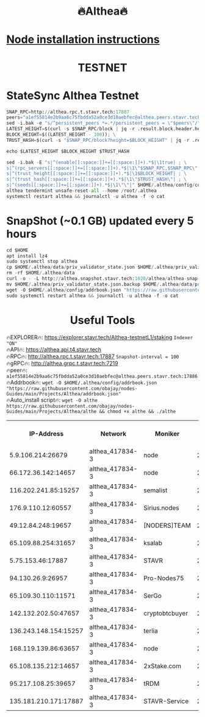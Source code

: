 <h1 align="center"> 🔥Althea🔥</h1>

[Node installation instructions](https://github.com/obajay/nodes-Guides/tree/main/Projects/Althea)
=

<h1 align="center"> TESTNET</h1>

# StateSync Althea Testnet
```python
SNAP_RPC=http://althea.rpc.t.stavr.tech:17887
peers="a1ef55814e2b9aa6c75fbdda52a0ce3d10aebfec@althea.peers.stavr.tech:17886"
sed -i.bak -e "s/^persistent_peers *=.*/persistent_peers = \"$peers\"/" $HOME/.althea/config/config.toml
LATEST_HEIGHT=$(curl -s $SNAP_RPC/block | jq -r .result.block.header.height); \
BLOCK_HEIGHT=$((LATEST_HEIGHT - 100)); \
TRUST_HASH=$(curl -s "$SNAP_RPC/block?height=$BLOCK_HEIGHT" | jq -r .result.block_id.hash)

echo $LATEST_HEIGHT $BLOCK_HEIGHT $TRUST_HASH

sed -i.bak -E "s|^(enable[[:space:]]+=[[:space:]]+).*$|\1true| ; \
s|^(rpc_servers[[:space:]]+=[[:space:]]+).*$|\1\"$SNAP_RPC,$SNAP_RPC\"| ; \
s|^(trust_height[[:space:]]+=[[:space:]]+).*$|\1$BLOCK_HEIGHT| ; \
s|^(trust_hash[[:space:]]+=[[:space:]]+).*$|\1\"$TRUST_HASH\"| ; \
s|^(seeds[[:space:]]+=[[:space:]]+).*$|\1\"\"|" $HOME/.althea/config/config.toml
althea tendermint unsafe-reset-all --home /root/.althea
systemctl restart althea && journalctl -u althea -f -o cat
```
# SnapShot (~0.1 GB) updated every 5 hours
```python
cd $HOME
apt install lz4
sudo systemctl stop althea
cp $HOME/.althea/data/priv_validator_state.json $HOME/.althea/priv_validator_state.json.backup
rm -rf $HOME/.althea/data
curl -o - -L http://althea.snapshot.stavr.tech:1020/althea/althea-snap.tar.lz4 | lz4 -c -d - | tar -x -C $HOME/.althea --strip-components 2
mv $HOME/.althea/priv_validator_state.json.backup $HOME/.althea/data/priv_validator_state.json
wget -O $HOME/.althea/config/addrbook.json "https://raw.githubusercontent.com/obajay/nodes-Guides/main/Projects/Althea/addrbook.json"
sudo systemctl restart althea && journalctl -u althea -f -o cat
```
 <h1 align="center"> Useful Tools</h1>
 
🔥EXPLORER🔥: https://explorer.stavr.tech/Althea-testnetL1/staking        `Indexer "ON"` \
🔥API🔥:      https://althea.api.t4.stavr.tech \
🔥RPC🔥:      http://althea.rpc.t.stavr.tech:17887              `Snapshot-interval = 100` \
🔥gRPC🔥:     http://althea.grpc.t.stavr.tech:7219 \
🔥peer🔥:     `a1ef55814e2b9aa6c75fbdda52a0ce3d10aebfec@althea.peers.stavr.tech:17886` \
🔥Addrbook🔥: ```wget -O $HOME/.althea/config/addrbook.json "https://raw.githubusercontent.com/obajay/nodes-Guides/main/Projects/Althea/addrbook.json"``` \
🔥Auto_install script🔥:  `wget -O althe https://raw.githubusercontent.com/obajay/nodes-Guides/main/Projects/Althea/althe && chmod +x althe && ./althe`


<table><tr><th>IP-Address</th><th>Network</th><th>Moniker</th><th>Latest Block Height</th><th>Earliest Block Height</th><th>Catching Up</th><th>Voting Power</th><th>Scan Time</th></tr><tr><td>5.9.106.214:26679</td><td>althea_417834-3</td><td>node</td><td>2000317</td><td>1</td><td>False</td><td>975</td><td>2023-11-19T18:11:11.138979731UTC</td></tr><tr><td>66.172.36.142:14657</td><td>althea_417834-3</td><td>node</td><td>2000317</td><td>165</td><td>False</td><td>0</td><td>2023-11-19T18:11:13.386809518UTC</td></tr><tr><td>116.202.241.85:15257</td><td>althea_417834-3</td><td>semalist</td><td>2000316</td><td>482001</td><td>False</td><td>1108</td><td>2023-11-19T18:11:07.865296222UTC</td></tr><tr><td>176.9.110.12:60557</td><td>althea_417834-3</td><td>Sirius.nodes</td><td>2000317</td><td>496001</td><td>False</td><td>1256</td><td>2023-11-19T18:11:12.498661437UTC</td></tr><tr><td>49.12.84.248:19657</td><td>althea_417834-3</td><td>[NODERS]TEAM</td><td>2000316</td><td>542401</td><td>False</td><td>1</td><td>2023-11-19T18:11:08.515474385UTC</td></tr><tr><td>65.109.88.254:31657</td><td>althea_417834-3</td><td>ksalab</td><td>2000317</td><td>1335001</td><td>False</td><td>1396</td><td>2023-11-19T18:11:11.931663054UTC</td></tr><tr><td>5.75.153.46:17887</td><td>althea_417834-3</td><td>STAVR</td><td>2000316</td><td>1471101</td><td>False</td><td>1615</td><td>2023-11-19T18:11:05.106667338UTC</td></tr><tr><td>94.130.26.9:26957</td><td>althea_417834-3</td><td>Pro-Nodes75</td><td>2000317</td><td>1900317</td><td>False</td><td>980</td><td>2023-11-19T18:11:11.461463200UTC</td></tr><tr><td>65.109.30.110:11571</td><td>althea_417834-3</td><td>SerGo</td><td>2000317</td><td>1900317</td><td>False</td><td>999</td><td>2023-11-19T18:11:12.166427964UTC</td></tr><tr><td>142.132.202.50:47657</td><td>althea_417834-3</td><td>cryptobtcbuyer</td><td>2000318</td><td>1900318</td><td>False</td><td>9</td><td>2023-11-19T18:11:20.109570138UTC</td></tr><tr><td>136.243.148.154:15257</td><td>althea_417834-3</td><td>terlia</td><td>2000316</td><td>1943001</td><td>False</td><td>1011</td><td>2023-11-19T18:11:08.188925932UTC</td></tr><tr><td>168.119.139.86:63657</td><td>althea_417834-3</td><td>node</td><td>2000316</td><td>1957001</td><td>False</td><td>1009</td><td>2023-11-19T18:11:05.500634389UTC</td></tr><tr><td>65.108.135.212:14657</td><td>althea_417834-3</td><td>2xStake.com</td><td>2000316</td><td>1973401</td><td>False</td><td>1685</td><td>2023-11-19T18:11:08.742945290UTC</td></tr><tr><td>95.217.108.25:39657</td><td>althea_417834-3</td><td>tRDM</td><td>2000318</td><td>1999001</td><td>False</td><td>1018</td><td>2023-11-19T18:11:17.733209170UTC</td></tr><tr><td>135.181.210.171:17887</td><td>althea_417834-3</td><td>STAVR-Service</td><td>2000317</td><td>1999301</td><td>False</td><td>0</td><td>2023-11-19T18:11:11.688615831UTC</td></tr></table>